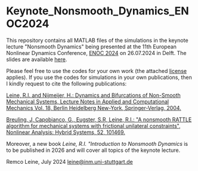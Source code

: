 # Keynote_Nonsmooth_Dynamics_ENOC2024

This repository contains all MATLAB files of the simulations in the keynote lecture "Nonsmooth Dynamics" being presented at the 11th European Nonlinear Dynamics Conference, [ENOC 2024](https://enoc24.dryfta.com/) on 26.07.2024 in Delft. The slides are available [here](https://github.com/rleine/Keynote_Nonsmooth_Dynamics_ENOC2024/blob/e18074d49e25af3a88f3b7d47dc301cd00f51257/Leine%20-%20Nonsmooth%20Dynamics%20-%20Keynote%20ENOC%202024.pdf).

Please feel free to use the codes for your own work (the attached [license](https://github.com/rleine/Keynote_Nonsmooth_Dynamics_ENOC2024/blob/main/license.txt) applies). If you use the codes for simulations in your own publications, then I kindly request to cite the following publications:

[Leine, R.I. and Nijmeijer, H.: Dynamics and Bifurcations of Non-Smooth Mechanical Systems, 
Lecture Notes in Applied and Computational Mechanics Vol. 18, Berlin Heidelberg New-York, Springer-Verlag, 2004.](https://link.springer.com/book/10.1007/978-3-540-44398-8)

[Breuling, J, Capobianco, G., Eugster, S.R, Leine, R.I.: "A nonsmooth RATTLE algorithm for mechanical systems with frictional unilateral constraints", 
Nonlinear Analysis: Hybrid Systems, 52, 101469.](https://www.sciencedirect.com/science/article/pii/S1751570X24000062?via%3Dihub)

Moreover, a new book *Leine, R.I. "Introduction to Nonsmooth Dynamics* is to be published in 2026 and will cover all topics of the keynote lecture.

Remco Leine, July 2024
leine@inm.uni-stuttgart.de
